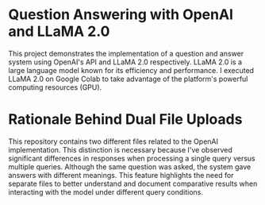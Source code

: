# Question Answering with OpenAI and LLaMA 2.0
This project demonstrates the implementation of a question and answer system using OpenAI's API and LLaMA 2.0 respectively. LLaMA 2.0 is a large language model known for its efficiency and performance. I executed LLaMA 2.0 on Google Colab to take advantage of the platform's powerful computing resources (GPU).
# Rationale Behind Dual File Uploads
This repository contains two different files related to the OpenAI implementation. This distinction is necessary because I've observed significant differences in responses when processing a single query versus multiple queries. Although the same question was asked, the system gave answers with different meanings. This feature highlights the need for separate files to better understand and document comparative results when interacting with the model under different query conditions.
